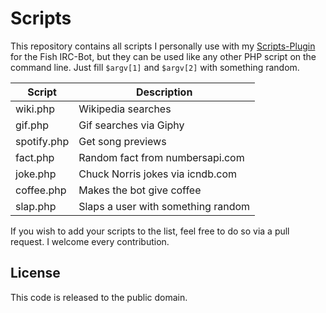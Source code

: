 # Scripts

This repository contains all scripts I personally use with my [Scripts-Plugin](https://github.com/nkreer/Fish-Scripts) for the Fish IRC-Bot, but they can be used like any other PHP script on the command line. Just fill `$argv[1]` and `$argv[2]` with something random.

| Script 				| Description			|
|-------------------|-------------------|
| wiki.php			| Wikipedia searches|
| gif.php				| Gif searches via Giphy |
| spotify.php			| Get song previews |
| fact.php			| Random fact from numbersapi.com |
| joke.php			| Chuck Norris jokes via icndb.com |
| coffee.php        | Makes the bot give coffee |
| slap.php			| Slaps a user with something random |

If you wish to add your scripts to the list, feel free to do so via a pull request. I welcome every contribution.

## License

This code is released to the public domain.